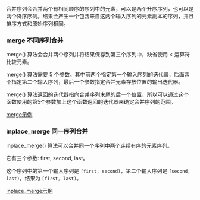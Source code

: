 
合并序列会合并两个有相同顺序的序列中的元素，可以是两个升序序列，也可以是两个降序序列。结果会产生一个包含来自这两个输入序列的元素副本的序列，并且排序方式和原始序列相同。


### merge 不同序列合并

merge() 算法会合并两个序列并将结果保存到第三个序列中，缺省使用 < 运算符比较元素。

merge() 算法需要 5 个参数。其中前两个指定第一个输入序列的迭代器，后面两个指定第二个输入序列，最后一个参数指定合并元素存放位置的输出迭代器。

merge() 算法返回的迭代器指向合并序列末尾的后一个位置，所以可以通过这个函数使用的第5个参数加上这个函数返回的迭代器来确定合并序列的范围。

[merge示例](04_容器算法/04_02_merge.cpp)


### inplace_merge 同一序列合并

inplace_merge() 算法可以合并同一个序列中两个连续有序的元素序列。

它有三个参数: first, second, last。

这个序列中的第一个输入序列是 `[first, second)`，第二个输入序列是 `[second, last)`，结果为 `[first, last)`。

[inplace_merge示例](04_容器算法/04_02_inplace_merge.cpp)